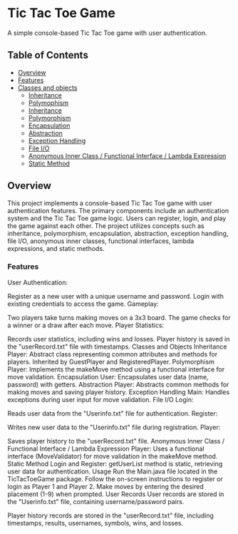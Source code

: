 # Tic Tac Toe Game
A simple console-based Tic Tac Toe game with user authentication.
## Table of Contents

 - [Overview]()
 - [Features]()
 - [Classes and objects]()
   - [Inheritance]()
   - [Polymophism]()
   - [Inheritance]()
   - [Polymorphism]()
   - [Encapsulation]()
   - [Abstraction]()
   - [Exception Handling]()
   - [File I/O]()
   - [Anonymous Inner Class / Functional Interface / Lambda Expression]()
   - [Static Method]()

## Overview
This project implements a console-based Tic Tac Toe game with user authentication features. The primary components include an authentication system and the Tic Tac Toe game logic. Users can register, login, and play the game against each other. The project utilizes concepts such as inheritance, polymorphism, encapsulation, abstraction, exception handling, file I/O, anonymous inner classes, functional interfaces, lambda expressions, and static methods.

### Features
User Authentication:

Register as a new user with a unique username and password.
Login with existing credentials to access the game.
Gameplay:

Two players take turns making moves on a 3x3 board.
The game checks for a winner or a draw after each move.
Player Statistics:

Records user statistics, including wins and losses.
Player history is saved in the "userRecord.txt" file with timestamps.
Classes and Objects
Inheritance
Player:
Abstract class representing common attributes and methods for players.
Inherited by GuestPlayer and RegisteredPlayer.
Polymorphism
Player:
Implements the makeMove method using a functional interface for move validation.
Encapsulation
User:
Encapsulates user data (name, password) with getters.
Abstraction
Player:
Abstracts common methods for making moves and saving player history.
Exception Handling
Main:
Handles exceptions during user input for move validation.
File I/O
Login:

Reads user data from the "Userinfo.txt" file for authentication.
Register:

Writes new user data to the "Userinfo.txt" file during registration.
Player:

Saves player history to the "userRecord.txt" file.
Anonymous Inner Class / Functional Interface / Lambda Expression
Player:
Uses a functional interface (MoveValidator) for move validation in the makeMove method.
Static Method
Login and Register:
getUserList method is static, retrieving user data for authentication.
Usage
Run the Main.java file located in the TicTacToeGame package.
Follow the on-screen instructions to register or login as Player 1 and Player 2.
Make moves by entering the desired placement (1-9) when prompted.
User Records
User records are stored in the "Userinfo.txt" file, containing username/password pairs.

Player history records are stored in the "userRecord.txt" file, including timestamps, results, usernames, symbols, wins, and losses.
